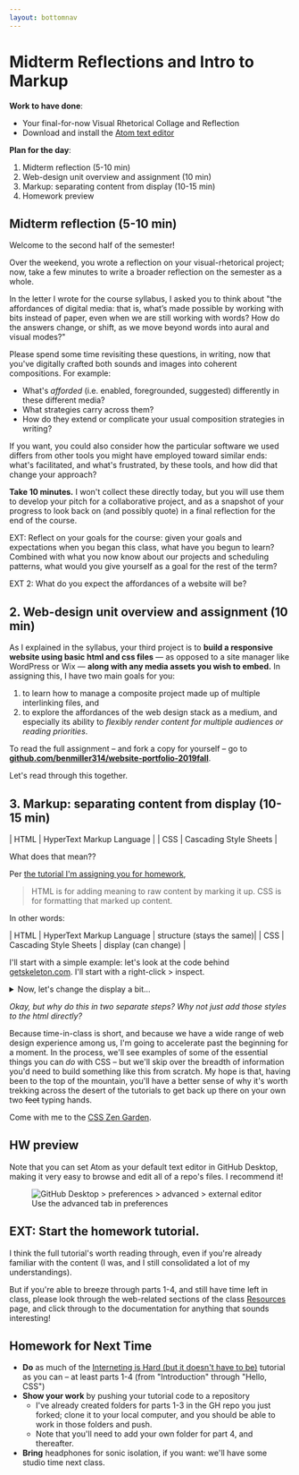 ```yaml
---
layout: bottomnav
---
```



# Midterm Reflections and Intro to Markup

**Work to have done**:

* Your final-for-now Visual Rhetorical Collage and Reflection
* Download and install the [Atom text editor](http://atom.io)

**Plan for the day**:

1. Midterm reflection (5-10 min)
2. Web-design unit overview and assignment (10 min)
3. Markup: separating content from display (10-15 min) <!-- NOTE FOR NEXT TIME: don't cut CSS in 4 minutes, and maybe even start with it? I ended up with 30 minutes left!! -->
5. Homework preview

## Midterm reflection (5-10 min)

Welcome to the second half of the semester!

Over the weekend, you wrote a reflection on your visual-rhetorical project; now, take a few minutes to write a broader reflection on the semester as a whole.

In the letter I wrote for the course syllabus, I asked you to think about "the affordances of digital media: that is, what’s made possible by working with bits instead of paper, even when we are still working with words? How do the answers change, or shift, as we move beyond words into aural and visual modes?"

<div class="alert alert-success">

<p>Please spend some time revisiting these questions, in writing, now that you've digitally crafted both sounds and images into coherent compositions. For example:
  <ul>
    <li>What's <em>afforded</em> (i.e. enabled, foregrounded, suggested) differently in these different media?</li>
    <li>What strategies carry across them?</li>
    <li>How do they extend or complicate your usual composition strategies in writing?</li>
  </ul>
</p>

<p>If you want, you could also consider how the particular software we used differs from other tools you might have employed toward similar ends: what's facilitated, and what's frustrated, by these tools, and how did that change your approach?
</p>
</div>

**Take 10 minutes.** I won't collect these directly today, but you will use them to develop your pitch for a collaborative project, and as a snapshot of your progress to look back on (and possibly quote) in a final reflection for the end of the course.

EXT: Reflect on your goals for the course: given your goals and expectations when you began this class, what have you begun to learn? Combined with what you now know about our projects and scheduling patterns, what would you give yourself as a goal for the rest of the term?

EXT 2: What do you expect the affordances of a website will be?

## 2. Web-design unit overview and assignment (10 min)

As I explained in the syllabus, your third project is to **build a responsive website using basic html and css files** — as opposed to a site manager like WordPress or Wix — **along with any media assets you wish to embed.** In assigning this, I have two main goals for you:

1. to learn how to manage a composite project made up of multiple interlinking files, and
2. to explore the affordances of the web design stack as a medium, and especially its ability to _flexibly render content for multiple audiences or reading priorities_.

<div class="alert alert-success">
To read the full assignment – and fork a copy for yourself – go to <strong><a href="https://github.com/benmiller314/website-portfolio-2019fall#project-3-website-portfolio">github.com/benmiller314/website-portfolio-2019fall</a></strong>.
</div>

Let's read through this together.

<!-- Go through overview, constraints, deadlines. -->

## 3. Markup: separating content from display (10-15 min)

| HTML | HyperText Markup Language |
| CSS | Cascading Style Sheets |

What does that mean??

Per [the tutorial I'm assigning you for homework](https://internetingishard.com/html-and-css/introduction#html-css-and-javascript),
> HTML is for adding meaning to raw content by marking it up.
CSS is for formatting that marked up content.

<!-- Make the connection to their own markup on the Issue Queue: bold, italic, etc. -->

In other words:

| HTML | HyperText Markup Language | structure (stays the same)|
| CSS | Cascading Style Sheets | display (can change) |


I'll start with a simple example: let's look at the code behind [getskeleton.com](http://getskeleton.com). I'll start with a right-click > inspect.

<!--
* head / body
* body has a big container
* inside the container is a section, a nav, and a bunch of divs (each with an id)
* open _typography_ div to show how the boxes just nest inside each other
-->

<details>
<summary>Now, let's change the display a bit...</summary>
<!-- implement one line at a time -->
<pre><code>
div {
  border: 1px dotted crimson;
  background-color: lightgray;
}
<!-- then mess with the color picker -->
</code>
</pre>
</details>

*Okay, but why do this in two separate steps? Why not just add those styles to the html directly?*

Because time-in-class is short, and because we have a wide range of web design experience among us, I'm going to accelerate past the beginning for a moment. In the process, we'll see examples of some of the essential things you can *do* with CSS – but we'll skip over the breadth of information you'd need to build something like this from scratch. My hope is that, having been to the top of the mountain, you'll have a better sense of why it's worth trekking across the desert of the tutorials to get back up there on your own two <del>feet</del> typing hands.

<div class="alert alert-info">
Come with me to the <a href="http://www.csszengarden.com">CSS Zen Garden</a>.
</div>

<!--
demo Garments,
Screen Filler,
A Robot Named Jimmy.

Emphasize that this is all _exactly_ the same html.
-->

## HW preview
Note that you can set Atom as your default text editor in GitHub Desktop, making it very easy to browse and edit all of a repo's files. I recommend it!

<figure>
<img src="{{site.github.baseurl}}/uploads/gh-desktop--set-text-editor.png" alt="GitHub Desktop > preferences > advanced > external editor" />
<figcaption>Use the advanced tab in preferences</figcaption>
</figure>

## EXT: Start the homework tutorial.
I think the full tutorial's worth reading through, even if you're already familiar with the content (I was, and I still consolidated a lot of my understandings).

But if you're able to breeze through parts 1-4, and still have time left in class, please look through the web-related sections of the class  [Resources]({{site.github.url}}/resources) page, and click through to the documentation for anything that sounds interesting!

<!-- MOVED TO NEXT LESSON
## 4. "Web Design in 4 Minutes"... in 15 minutes


I expect this will take a bit more than four minutes, because I fully plan to interject, and I hope you will, too. But that's really what this is called:
[http://jgthms.com/web-design-in-4-minutes](http://jgthms.com/web-design-in-4-minutes/)
-->

## Homework for Next Time

* **Do** as much of the [Interneting is Hard (but it doesn't have to be)](http://web.archive.org/web/20190213013947/https://internetingishard.com/html-and-css/) tutorial as you can – at least parts 1-4 (from "Introduction" through "Hello, CSS")
* **Show your work** by pushing your tutorial code to a repository
   - I've already created folders for parts 1-3 in the GH repo you just forked; clone it to your local computer, and you should be able to work in those folders and push.
   - Note that you'll need to add your own folder for part 4, and thereafter.
* **Bring** headphones for sonic isolation, if you want: we'll have some studio time next class.
